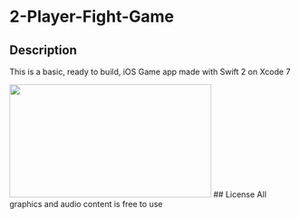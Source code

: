 # 2-Player-Fight-Game

## Description
This is a basic, ready to build, iOS Game app made with Swift 2 on Xcode 7

<img src="http://i.imgur.com/pgTfcYn.png" width="356" height="200" />
## License
All graphics and audio content is free to use
